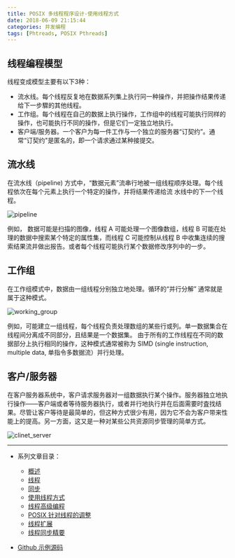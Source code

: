 ```yaml
---
title: POSIX 多线程程序设计-使用线程方式
date: 2018-06-09 21:15:44
categories: 并发编程
tags: [Phtreads, POSIX Pthreads]
---
```


## 线程编程模型

线程变成模型主要有以下3种：

- 流水线。每个线程反复地在数据系列集上执行冋一种操作，并把操作结果传递给下一步驟的其他线程。
- 工作组。每个线程在自己的数据上执行操作，工作组中的线程可能执行同样的操作，也可能执行不同的操作，但是它们一定独立地执行。
- 客户端/服务器。一个客户为每一件工作与一个独立的服务器“订契约”。通常“订契约"是匿名的，即一个请求通过某种接提交。

<!--more-->

## 流水线

在流水线（pipeline) 方式中，“数据元素”流串行地被一组线程顺序处理。每个线程依次在每个元素上执行一个特定的操作，并将结果传递给流
水线中的下一个线程。

![pipeline](/images/pthreads/pipeline.png)

例如， 数据可能是扫描的图像，线程 A 可能处理一个图像数组，线程 B 可能在处理的数据中搜索某个特定的属性集，而线程 C 可能控制从线程 B 中收集连续的搜索结果流井做出报告。或者每个线程可能执行某个数据修改序列中的一步。

## 工作组

在工作组模式中，数据由一组线程分别独立地处理。循环的“并行分解” 通常就是属于这种模式。

![working_group](/images/pthreads/working_group.png)

例如，可能建立一组线程，每个线程负责处理数组的某些行或列。单一数据集合在线程间分离成不同部分，且结果是一个数据集。
由于所有的工作线程在不同的数据部分上执行相同的操作，这种模式通常被称为 SIMD (single instruction, multiple data, 单指令多数据流）并行处理。

## 客户/服务器

在客户服务器系统中，客户请求服务器对一组数据执行某个操作。服务器独立地执行操作——客户端或者等待服务器执行，或者并行地执行并在后面需要时査找结果。尽管让客户等待是最简单的，但这种方式很少有用，因为它不会为客户带来性能上的提高。另一方面，这又是一种对某些公共资源同步管理的简单方式。

![clinet_server](/images/pthreads/clinet_server.png)

---

* 系列文章目录：
  * [概述](/2018/06/01/programming_with_posix_pthreads_01/)
  * [线程](/2018/06/05/programming_with_posix_pthreads_02/)
  * [同步](/2018/06/07/programming_with_posix_pthreads_03/)
  * [使用线程方式](/2018/06/09/programming_with_posix_pthreads_04/)
  * [线程高级编程](/2018/06/12/programming_with_posix_pthreads_05/)
  * [POSIX 针对线程的调整](/2018/06/17/programming_with_posix_pthreads_06/)
  * [线程扩展](/2018/06/20/programming_with_posix_pthreads_07/)
  * [线程同步精要](/2018/06/25/programming_with_posix_pthreads_08/)


* [Github 示例源码](https://github.com/Veinin/programming-with-POSIX-threads-tutorials)